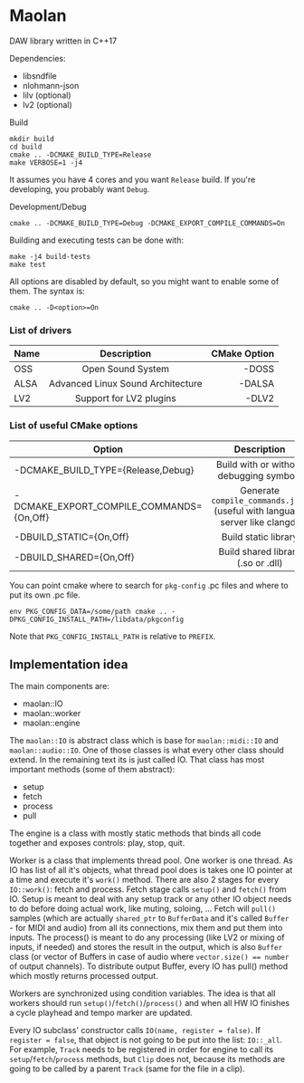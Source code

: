 # Maolan
DAW library written in C++17

Dependencies:
* libsndfile
* nlohmann-json
* lilv (optional)
* lv2 (optional)

Build
```
mkdir build
cd build
cmake .. -DCMAKE_BUILD_TYPE=Release
make VERBOSE=1 -j4
```

It assumes you have 4 cores and you want `Release` build. If you're developing,
you probably want `Debug`.

Development/Debug
```
cmake .. -DCMAKE_BUILD_TYPE=Debug -DCMAKE_EXPORT_COMPILE_COMMANDS=On
```

Building and executing tests can be done with:
```
make -j4 build-tests
make test
```

All options are disabled by default, so you might want to enable some of them.
The syntax is:
```
cmake .. -D<option>=On
```

### List of drivers
| Name |      Description                  |  CMake Option |
|------|:---------------------------------:|--------------:|
| OSS  | Open Sound System                 | -DOSS         |
| ALSA | Advanced Linux Sound Architecture | -DALSA        |
| LV2  | Support for LV2 plugins           | -DLV2         |

### List of useful CMake options
|                 Option                   |                                  Description                               | 
|------------------------------------------|:--------------------------------------------------------------------------:|
| -DCMAKE_BUILD_TYPE={Release,Debug}       | Build with or without debugging symbols                                    |
| -DCMAKE_EXPORT_COMPILE_COMMANDS={On,Off} | Generate `compile_commands.json` (useful with language server like clangd) |
| -DBUILD_STATIC={On,Off}                  | Build static library                                                       |
| -DBUILD_SHARED={On,Off}                  | Build shared library (.so or .dll)                                         |


You can point cmake where to search for `pkg-config` .pc files and where to
put its own .pc file.
```
env PKG_CONFIG_DATA=/some/path cmake .. -DPKG_CONFIG_INSTALL_PATH=/libdata/pkgconfig
```
Note that `PKG_CONFIG_INSTALL_PATH` is relative to `PREFIX`.

## Implementation idea

The main components are:
  - maolan::IO
  - maolan::worker
  - maolan::engine

The `maolan::IO` is abstract class which is base for `maolan::midi::IO` and 
`maolan::audio::IO`. One of those classes is what every other class should
extend. In the remaining text its is just called IO. That class has most
important methods (some of them abstract):
  - setup
  - fetch
  - process
  - pull

The engine is a class with mostly static methods that binds all code together
and exposes controls: play, stop, quit.

Worker is a class that implements thread pool. One worker is one thread. As IO
has list of all it's objects, what thread pool does is takes one IO pointer at
a time and execute it's `work()` method. There are also 2 stages for every
`IO::work()`: fetch and process. Fetch stage calls `setup()` and `fetch()` from
IO. Setup is meant to deal with any setup track or any other IO object needs to
do before doing actual work, like muting, soloing, ... Fetch will `pull()`
samples (which are actually `shared_ptr` to `BufferData` and it's called
`Buffer` - for MIDI and audio) from all its connections, mix them and put them
into inputs. The process() is meant to do any processing (like LV2 or mixing of
inputs, if needed) and stores the result in the output, which is also `Buffer`
class (or vector of Buffers in case of audio where `vector.size() == number` of
output channels). To distribute output Buffer, every IO has pull() method which
mostly returns processed output.

Workers are synchronized using condition variables. The idea is that all workers
should run `setup()`/`fetch()`/`process()` and when all HW IO finishes a cycle
playhead and tempo marker are updated.

Every IO subclass' constructor calls `IO(name, register = false)`. If
`register = false`, that object is not going to be put into the
list: `IO::_all`. For example, `Track` needs to be registered in order for
engine to call its `setup`/`fetch`/`process` methods, but `Clip` does not,
because its methods are going to be called by a parent `Track` (same for the
file in a clip).
